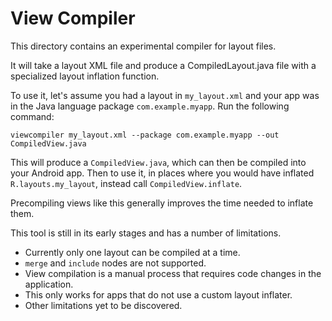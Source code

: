 # View Compiler

This directory contains an experimental compiler for layout files.

It will take a layout XML file and produce a CompiledLayout.java file with a
specialized layout inflation function.

To use it, let's assume you had a layout in `my_layout.xml` and your app was in
the Java language package `com.example.myapp`. Run the following command:

    viewcompiler my_layout.xml --package com.example.myapp --out CompiledView.java

This will produce a `CompiledView.java`, which can then be compiled into your
Android app. Then to use it, in places where you would have inflated
`R.layouts.my_layout`, instead call `CompiledView.inflate`.

Precompiling views like this generally improves the time needed to inflate them.

This tool is still in its early stages and has a number of limitations.
* Currently only one layout can be compiled at a time.
* `merge` and `include` nodes are not supported.
* View compilation is a manual process that requires code changes in the
  application.
* This only works for apps that do not use a custom layout inflater.
* Other limitations yet to be discovered.
